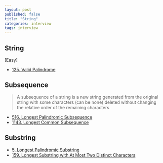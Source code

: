 ```yaml
---
layout: post
published: false
title: "String"
categories: interview
tags: interview 
---
```


## String

[Easy]

- [125. Valid Palindrome](https://leetcode.com/problems/valid-palindrome/)

## Subsequence
> A subsequence of a string is a new string generated from the original string with some characters (can be none) deleted without changing the relative order of the remaining characters.

- [516. Longest Palindromic Subsequence](https://leetcode.com/problems/longest-palindromic-subsequence/)
- [1143. Longest Common Subsequence](https://leetcode.com/problems/longest-common-subsequence/)

## Substring

- [5. Longest Palindromic Substring](https://leetcode.com/problems/longest-palindromic-substring)
- [159. Longest Substring with At Most Two Distinct Characters](https://leetcode.com/problems/longest-substring-with-at-most-two-distinct-characters/)
